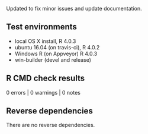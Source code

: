Updated to fix minor issues and update documentation.

## Test environments

* local OS X install, R 4.0.3
* ubuntu 16.04 (on travis-ci), R 4.0.2
* Windows R (on Appveyor) R 4.0.3
* win-builder (devel and release)

## R CMD check results

0 errors | 0 warnings | 0 notes

## Reverse dependencies

There are no reverse dependencies.
